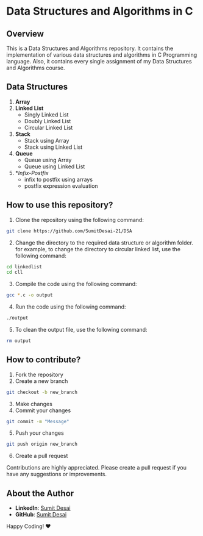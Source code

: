 # Data Structures and Algorithms in C

## Overview
This is a Data Structures and Algorithms repository. It contains the implementation of various data structures and algorithms in C Programming language. Also, it contains every single assignment of my Data Structures and Algorithms course.

## Data Structures
1. **Array**
2. **Linked List**
    - Singly Linked List
    - Doubly Linked List
    - Circular Linked List  
3. **Stack**
    - Stack using Array
    - Stack using Linked List
4. **Queue**
    - Queue using Array
    - Queue using Linked List
5. **Infix-Postfix*
   - infix to postfix using arrays
   - postfix expression evaluation

## How to use this repository?
1. Clone the repository using the following command:
```bash
git clone https://github.com/SumitDesai-21/DSA
```
2. Change the directory to the required data structure or algorithm folder.
for example, to change the directory to circular linked list, use the following command:
```bash
cd linkedlist
cd cll
```
3. Compile the code using the following command:
```bash
gcc *.c -o output
```
4. Run the code using the following command:
```bash
./output
```
5. To clean the output file, use the following command:
```bash
rm output
```

## How to contribute?

1. Fork the repository
2. Create a new branch
```bash
git checkout -b new_branch
```
3. Make changes
4. Commit your changes
```bash
git commit -m "Message"
```
5. Push your changes
```bash
git push origin new_branch
```
6. Create a pull request

Contributions are highly appreciated. Please create a pull request if you have any suggestions or improvements.

## About the Author
 - **LinkedIn**: [Sumit Desai](https://linkedin.com/in/sumit-v-d-3b6a9632a)
 - **GitHub**: [Sumit Desai](https://github.com/SumitDesai-21)
 
Happy Coding! :heart:
